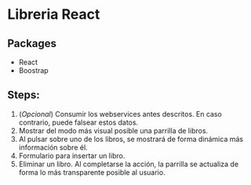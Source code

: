 # Libreria React
## Packages
* React
* Boostrap

## Steps:
1.	(*Opcional*) Consumir los webservices antes descritos. En caso contrario, puede falsear estos datos.
2.	Mostrar del modo más visual posible una parrilla de libros.
3.	Al pulsar sobre uno de los libros, se mostrará de forma dinámica más información sobre él.
4.	Formulario para insertar un libro.  
5.	Eliminar un libro. Al completarse la acción, la parrilla se actualiza de forma lo más transparente posible al usuario.
